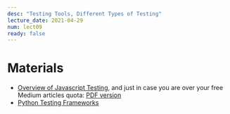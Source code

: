 ```yaml
---
desc: "Testing Tools, Different Types of Testing"
lecture_date: 2021-04-29
num: lect09
ready: false
---
```


# Materials
* [Overview of Javascript Testing](https://medium.com/welldone-software/an-overview-of-javascript-testing-7ce7298b9870), and just in case you are over your free Medium articles quota: [PDF version](https://www.cs.ucsb.edu/~holl/cs148/handouts/JSTesting.pdf) 
* [Python Testing Frameworks](https://blog.testproject.io/2020/10/27/top-python-testing-frameworks/)



